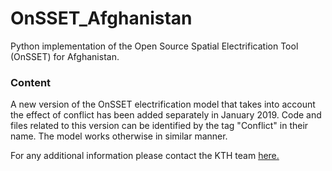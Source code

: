 # OnSSET_Afghanistan

Python implementation of the Open Source Spatial Electrification Tool (OnSSET) for Afghanistan.

### Content

A new version of the OnSSET electrification model that takes into account the effect of conflict has been added separately in January 2019. Code and files related to this version can be identified by the tag "Conflict" in their name. The model works otherwise in similar manner.

For any additional information please contact the KTH team [here.](http://www.onsset.org/contact--forum.html)

